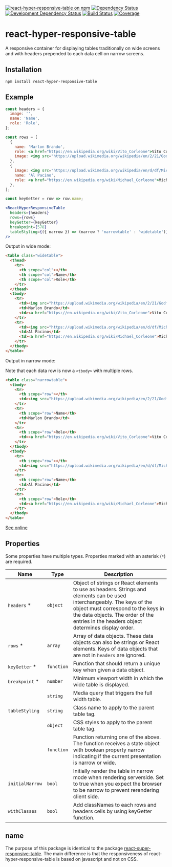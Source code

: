 [![react-hyper-responsive-table on npm](https://img.shields.io/npm/v/react-hyper-responsive-table.svg?style=flat)](https://www.npmjs.com/package/react-hyper-responsive-table)
[![Dependency Status](https://david-dm.org/jorrit/react-hyper-responsive-table/status.svg)](https://david-dm.org/jorrit/react-hyper-responsive-table)
[![Development Dependency Status](https://david-dm.org/jorrit/react-hyper-responsive-table/dev-status.svg)](https://david-dm.org/jorrit/react-hyper-responsive-table?type=dev)
[![Build Status](https://travis-ci.org/jorrit/react-hyper-responsive-table.svg?branch=master)](https://travis-ci.org/jorrit/react-hyper-responsive-table)
[![Coverage](https://coveralls.io/repos/github/jorrit/react-hyper-responsive-table/badge.svg)](https://coveralls.io/github/jorrit/react-hyper-responsive-table)

# react-hyper-responsive-table

A responsive container for displaying tables traditionally on wide screens and with headers prepended to each data cell on narrow screens.

## Installation

`npm install react-hyper-responsive-table`

## Example

```jsx
const headers = {
  image: '',
  name: 'Name',
  role: 'Role',
};

const rows = [
  {
    name: 'Marlon Brando',
    role: <a href="https://en.wikipedia.org/wiki/Vito_Corleone">Vito Corleone</a>,
    image: <img src="https://upload.wikimedia.org/wikipedia/en/2/21/Godfather15_flip.jpg" alt="Vito Corleone" />
  },
  {
    image: <img src="https://upload.wikimedia.org/wikipedia/en/d/df/Michaelcoreleone.jpg" alt="Al Pacino" />,
    name: 'Al Pacino',
    role: <a href="https://en.wikipedia.org/wiki/Michael_Corleone">Michael Corleone</a>,
  },
];

const keyGetter = row => row.name;

<ReactHyperResponsiveTable
  headers={headers}
  rows={rows}
  keyGetter={keyGetter}
  breakpoint={578}
  tableStyling={({ narrow }) => (narrow ? 'narrowtable' : 'widetable')}
/>
```

Output in wide mode:

```html
<table class="widetable">
  <thead>
    <tr>
      <th scope="col"></th>
      <th scope="col">Name</th>
      <th scope="col">Role</th>
    </tr>
  </thead>
  <tbody>
    <tr>
      <td><img src="https://upload.wikimedia.org/wikipedia/en/2/21/Godfather15_flip.jpg" alt="Vito Corleone"></td>
      <td>Marlon Brando</td>
      <td><a href="https://en.wikipedia.org/wiki/Vito_Corleone">Vito Corleone</a></td>
    </tr>
    <tr>
      <td><img src="https://upload.wikimedia.org/wikipedia/en/d/df/Michaelcoreleone.jpg" alt="Al Pacino"></td>
      <td>Al Pacino</td>
      <td><a href="https://en.wikipedia.org/wiki/Michael_Corleone">Michael Corleone</a></td>
    </tr>
  </tbody>
</table>
```

Output in narrow mode:

Note that each data row is now a `<tbody>` with multiple rows.

```html
<table class="narrowtable">
  <tbody>
    <tr>
      <th scope="row"></th>
      <td><img src="https://upload.wikimedia.org/wikipedia/en/2/21/Godfather15_flip.jpg" alt="Vito Corleone"></td>
    </tr>
    <tr>
      <th scope="row">Name</th>
      <td>Marlon Brando</td>
    </tr>
    <tr>
      <th scope="row">Role</th>
      <td><a href="https://en.wikipedia.org/wiki/Vito_Corleone">Vito Corleone</a></td>
    </tr>
  </tbody>
  <tbody>
    <tr>
      <th scope="row"></th>
      <td><img src="https://upload.wikimedia.org/wikipedia/en/d/df/Michaelcoreleone.jpg" alt="Al Pacino"></td>
    </tr>
    <tr>
      <th scope="row">Name</th>
      <td>Al Pacino</td>
    </tr>
    <tr>
      <th scope="row">Role</th>
      <td><a href="https://en.wikipedia.org/wiki/Michael_Corleone">Michael Corleone</a></td>
    </tr>
  </tbody>
</table>
```

[See online](https://jorrit.github.io/react-hyper-responsive-table/)

## Properties

Some properties have multiple types.
Properties marked with an asterisk (`*`) are required.

| Name   | Type    | Description |
|--------|---------|-------------|
| `headers` * | `object` | Object of strings or React elements to use as headers. Strings and elements can be used interchangeably. The keys of the object must correspond to the keys in the data objects. The order of the entries in the headers object determines display order. |
| `rows` * | `array` | Array of data objects. These data objects can also be strings or React elements. Keys of data objects that are not in `headers` are ignored. |
| `keyGetter` * | `function` | Function that should return a unique key when given a data object. |
| `breakpoint` * | `number` | Minimum viewport width in which the wide table is displayed. |
| | `string` | Media query that triggers the full width table. |
| `tableStyling` | `string` | Class name to apply to the parent table tag. |
| | `object` | CSS styles to apply to the parent table tag. |
| | `function` | Function returning one of the above. The function receives a state object with boolean property narrow indicating if the current presentation is narrow or wide. |
| `initialNarrow` | `bool` | Initially render the table in narrow mode when rendering serverside. Set to true when you expect the browser to be narrow to prevent rerendering client side. |
| `withClasses` | `bool` | Add classNames to each rows and headers cells by using keyGetter function. |


## name

The purpose of this package is identical to the package
[react-super-responsive-table](https://github.com/ua-oira/react-super-responsive-table).
The main difference is that the responsiveness of react-hyper-responsive-table
is based on javascript and not on CSS.
